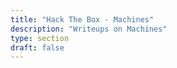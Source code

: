 ```yaml
---
title: "Hack The Box - Machines"
description: "Writeups on Machines"
type: section
draft: false
---
```


